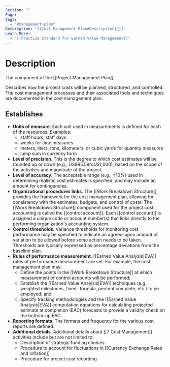 ```yaml
---
Section: ""
Page: 
tags:
  - "#management-plan"
Description: "[[Cost Management Plan#Description|📝]]"
Learn More:
  - "[[Practice Standard for Earned Value Management]]"
---
```

# Description
The component of the [[Project Management Plan]].

Describes how the project costs will be planned, structured, and controlled. The cost management processes and their associated tools and techniques are documented in the cost management plan.
## Establishes
- **Units of measure**. Each unit used in measurements is defined for each of the resources. Examples:
	- staff hours, staff days
	- weeks for time measures
	- meters, liters, tons, kilometers, or cubic yards for quantity measures
	- lump sum in currency form
- **Level of precision**. This is the degree to which cost estimates will be rounded up or down (e.g., US$995.59 to US$1,000), based on the scope of the activities and magnitude of the project.
- **Level of accuracy**. The acceptable range (e.g., ±10%) used in determining realistic cost estimates is specified, and may include an amount for contingencies.
- **Organizational procedures links**. The [[Work Breakdown Structure]] provides the framework for the cost management plan, allowing for consistency with the estimates, budgets, and control of costs. The [[Work Breakdown Structure]] component used for the project cost accounting is called the [[control account]]. Each [[control account]] is assigned a unique code or account number(s) that links directly to the performing organization's accounting system.
- **Control thresholds**. Variance thresholds for monitoring cost performance may be specified to indicate an agreed-upon amount of variation to be allowed before some action needs to be taken. Thresholds are typically expressed as percentage deviations from the baseline plan.
- **Rules of performance measurement**. [[Earned Value Analysis|EVA]] rules of performance measurement are set. For example, the cost management plan may:
	- Define the points in the [[Work Breakdown Structure]] at which measurement of control accounts will be performed;
	- Establish the [[Earned Value Analysis|EVA]] techniques (e.g., weighted milestones, fixed- formula, percent complete, etc.) to be employed; and
	- Specify tracking methodologies and the [[Earned Value Analysis|EVA]] computation equations for calculating projected estimate at completion (EAC) forecasts to provide a validity check on the bottom-up EAC.
- **Reporting formats**. The formats and frequency for the various cost reports are defined.
- **Additional details**. Additional details about [[7 Cost Management]] activities include but are not limited to:
	- Description of strategic funding choices
	- Procedure to account for fluctuations in [[Currency Exchange Rates and Inflation]]
	- Procedure for project cost recording